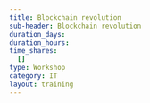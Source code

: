 ```yaml
---
title: Blockchain revolution
sub-header: Blockchain revolution
duration_days:
duration_hours:
time_shares:
  []
type: Workshop
category: IT
layout: training
---
```

